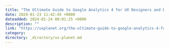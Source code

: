 ```yaml
---
title: "The Ultimate Guide to Google Analytics 4 for UX Designers and Business Owners"
date: 2024-01-23 11:42:45 +0000
dateadded: 2024-01-24 00:01:25 +0000
description: ""
link: "https://uxplanet.org/the-ultimate-guide-to-google-analytics-4-for-ux-designers-a7d73bd0e8d5?source=rss----819cc2aaeee0---4"
category:
directory: _directory/ux-planet.md
---
```


